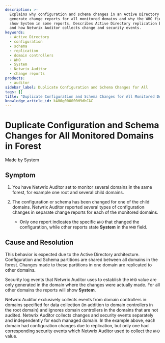 ```yaml
---
description: >-
  Explains why configuration and schema changes in an Active Directory forest
  generate change reports for all monitored domains and why the WHO field may
  show System in some reports. Describes Active Directory replication behavior
  and how Netwrix Auditor collects change and security events.
keywords:
  - Active Directory
  - configuration
  - schema
  - replication
  - domain controllers
  - WHO
  - System
  - Netwrix Auditor
  - change reports
products:
  - auditor
sidebar_label: Duplicate Configuration and Schema Changes for All
tags: []
title: "Duplicate Configuration and Schema Changes for All Monitored Domains in Forest Made by System"
knowledge_article_id: kA00g000000H9dhCAC
---
```


# Duplicate Configuration and Schema Changes for All Monitored Domains in Forest
  Made by System

## Symptom

1. You have Netwrix Auditor set to monitor several domains in the same forest, for example one root and several child domains.
2. The configuration or schema has been changed for one of the child domains. Netwrix Auditor reported several types of configuration changes in separate change reports for each of the monitored domains.

   - Only one report indicates the specific `WHO` that changed the configuration, while other reports state **System** in the `WHO` field.

## Cause and Resolution

This behavior is expected due to the Active Directory architecture. Configuration and Schema partitions are shared between all domains in the forest. Changes made to these partitions in one domain are replicated to other domains.

Security log events that Netwrix Auditor uses to establish the `WHO` value are only generated in the domain where the changes were actually made. For all other domains the reports will show **System**.

Netwrix Auditor exclusively collects events from domain controllers in domains specified for data collection (in addition to domain controllers in the root domain) and ignores domain controllers in the domains that are not audited. Netwrix Auditor collects changes and security events separately and independently for each managed domain. In the example above, each domain had configuration changes due to replication, but only one had corresponding security events which Netwrix Auditor used to collect the `WHO` value.
